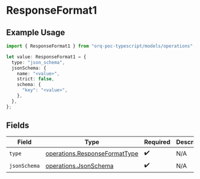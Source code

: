 # ResponseFormat1

## Example Usage

```typescript
import { ResponseFormat1 } from "orq-poc-typescript/models/operations";

let value: ResponseFormat1 = {
  type: "json_schema",
  jsonSchema: {
    name: "<value>",
    strict: false,
    schema: {
      "key": "<value>",
    },
  },
};
```

## Fields

| Field                                                                          | Type                                                                           | Required                                                                       | Description                                                                    |
| ------------------------------------------------------------------------------ | ------------------------------------------------------------------------------ | ------------------------------------------------------------------------------ | ------------------------------------------------------------------------------ |
| `type`                                                                         | [operations.ResponseFormatType](../../models/operations/responseformattype.md) | :heavy_check_mark:                                                             | N/A                                                                            |
| `jsonSchema`                                                                   | [operations.JsonSchema](../../models/operations/jsonschema.md)                 | :heavy_check_mark:                                                             | N/A                                                                            |